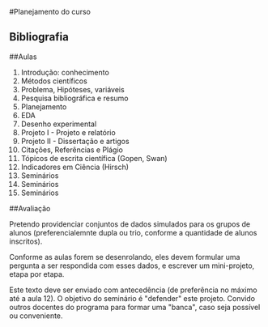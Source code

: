 #Planejamento do curso

## Bibliografia

##Aulas
1. Introdução: conhecimento
2. Métodos científicos
3. Problema, Hipóteses, variáveis
4. Pesquisa bibliográfica e resumo
5. Planejamento
6. EDA
7. Desenho experimental
8. Projeto I - Projeto e relatório
9. Projeto II - Dissertação e artigos
10. Citações, Referências e Plágio
11. Tópicos de escrita científica (Gopen, Swan)
12. Indicadores em Ciência (Hirsch)
13. Seminários
14. Seminários 
15. Seminários

##Avaliação

Pretendo providenciar conjuntos de dados simulados para os grupos de alunos (preferencialemnte dupla ou trio, conforme a quantidade de alunos inscritos).

Conforme as aulas forem se desenrolando, eles devem formular uma pergunta a ser respondida com esses dados, e escrever um mini-projeto, etapa por etapa.

Este texto deve ser enviado com antecedência (de preferência no máximo até a aula 12). O objetivo do seminário é "defender" este projeto. Convido outros docentes do programa para formar uma "banca", caso seja possível ou conveniente.
